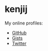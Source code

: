 # kenjij

My online profiles:

- [GitHub](https://github.com/kenjij)
- [Gists](https://gist.github.com/kenjij)
- [Twitter](https://twitter.com/kenjij)
